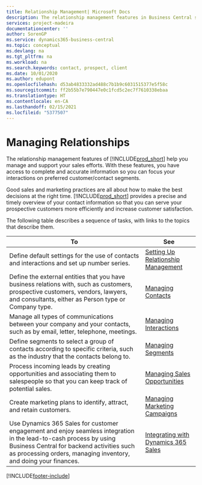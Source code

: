 ```yaml
---
title: Relationship Management| Microsoft Docs
description: The relationship management features in Business Central support your sales efforts and let you access information about contacts and prospects so you can serve customers efficiently.
services: project-madeira
documentationcenter: ''
author: SorenGP
ms.service: dynamics365-business-central
ms.topic: conceptual
ms.devlang: na
ms.tgt_pltfrm: na
ms.workload: na
ms.search.keywords: contact, prospect, client
ms.date: 10/01/2020
ms.author: edupont
ms.openlocfilehash: d53ab4833332ad488c7b1b9c6031515377e5f58c
ms.sourcegitcommit: ff2b55b7e790447e0c1fcd5c2ec7f7610338ebaa
ms.translationtype: HT
ms.contentlocale: en-CA
ms.lasthandoff: 02/15/2021
ms.locfileid: "5377507"
---
```

# <a name="managing-relationships"></a>Managing Relationships
The relationship management features of [!INCLUDE[prod_short](includes/prod_short.md)] help you manage and support your sales efforts. With these features, you have access to complete and accurate information so you can focus your interactions on preferred customer/contact segments.

Good sales and marketing practices are all about how to make the best decisions at the right time. [!INCLUDE[prod_short](includes/prod_short.md)] provides a precise and timely overview of your contact information so that you can serve your prospective customers more efficiently and increase customer satisfaction.

The following table describes a sequence of tasks, with links to the topics that describe them.  

| To | See |
| --- | --- |
|Define default settings for the use of contacts and interactions and set up number series.|[Setting Up Relationship Management](marketing-setup-marketing.md)|
|Define the external entities that you have business relations with, such as customers, prospective customers, vendors, lawyers, and consultants, either as Person type or Company type.|[Managing Contacts](marketing-contacts.md)|
|Manage all types of communications between your company and your contacts, such as by email, letter, telephone, meetings.|[Managing Interactions](marketing-interactions.md)|
|Define segments to select a group of contacts according to specific criteria, such as the industry that the contacts belong to.|[Managing Segments](marketing-segments.md)|
|Process incoming leads by creating opportunities and associating them to salespeople so that you can keep track of potential sales.|[Managing Sales Opportunities](marketing-manage-sales-opportunities.md)|
|Create marketing plans to identify, attract, and retain customers.|[Managing Marketing Campaigns](marketing-campaigns.md)|
|Use Dynamics 365 Sales for customer engagement and enjoy seamless integration in the lead-to-cash process by using Business Central for backend activities such as processing orders, managing inventory, and doing your finances.|[Integrating with Dynamics 365 Sales](marketing-integrate-dynamicscrm.md)|


[!INCLUDE[footer-include](includes/footer-banner.md)]